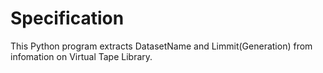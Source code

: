 # Specification

This Python program extracts DatasetName and Limmit(Generation) from infomation on Virtual Tape Library.
